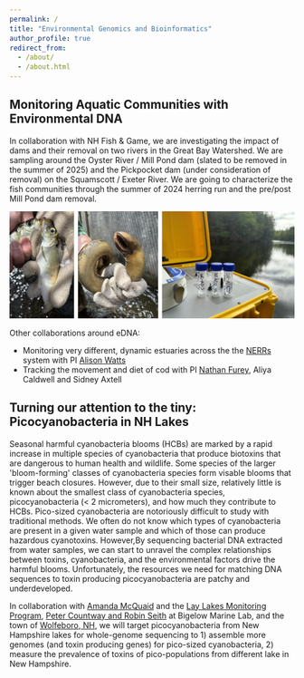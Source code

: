 ```yaml
---
permalink: /
title: "Environmental Genomics and Bioinformatics"
author_profile: true
redirect_from: 
  - /about/
  - /about.html
---
```

Monitoring Aquatic Communities with Environmental DNA
------

In collaboration with NH Fish & Game, we are investigating the impact of dams and their removal on two rivers in the Great Bay Watershed. We are sampling around the Oyster River / Mill Pond dam (slated to be removed in the summer of 2025) and the Pickpocket dam (under consideration of removal) on the Squamscott / Exeter River. We are going to characterize the fish communities through the summer of 2024 herring run and the pre/post Mill Pond dam removal.   


<p align="center">
  <img src="images/river-eDNA.png?raw=true" alt="Sampling Oyster River"/>
</p>

Other collaborations around eDNA:    
- Monitoring very different, dynamic estuaries across the the [NERRs](https://nerrssciencecollaborative.org) system with PI [Alison Watts](https://www.estuarydna.org)
- Tracking the movement and diet of cod with PI [Nathan Furey](https://fishmovementecolab.wixsite.com/fureyfmelab/people), Aliya Caldwell and Sidney Axtell

Turning our attention to the tiny: Picocyanobacteria in NH Lakes
------
Seasonal harmful cyanobacteria blooms (HCBs) are marked by a rapid increase in multiple species of cyanobacteria that produce biotoxins that are dangerous to human health and wildlife. Some species of the larger 'bloom-forming' classes of cyanobacteria species form visable blooms that trigger beach closures. However, due to their small size, relatively little is known about the smallest class of cyanobacteria species, picocyanobacteria (< 2 micrometers), and how much they contribute to HCBs. Pico-sized cyanobacteria are notoriously difficult to study with traditional methods. We often do not know  which types of cyanobacteria are present in a given water sample and which of those can produce hazardous cyanotoxins. However,By sequencing bacterial DNA extracted from water samples, we can start to unravel the complex relationships between toxins, cyanobacteria, and the environmental factors drive the harmful blooms. Unfortunately, the resources we need for matching DNA sequences to toxin producing picocyanobacteria are patchy and underdeveloped. 

In collaboration with [Amanda McQuaid](https://extension.unh.edu/person/amanda-mcquaid)
and the [Lay Lakes Monitoring Program](https://extension.unh.edu/natural-resources/land-conservation-water-resources/lakes-lay-monitoring-program), [Peter Countway and Robin Seith](https://www.bigelow.org/about/people/pcountway.html) at Bigelow Marine Lab, and the town of [Wolfeboro, NH](https://www.wolfeboronh.us/wolfeboro-waters-committee), we will target picocyanobacteria from New Hampshire lakes for whole-genome sequencing to 1) assemble more genomes (and toxin producing genes) for pico-sized cyanobacteria, 2) measure the prevalence of toxins of pico-populations from different lake in New Hampshire.

